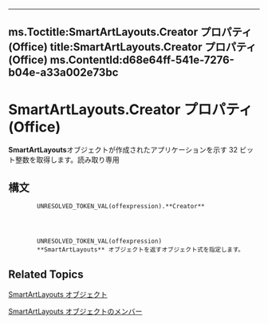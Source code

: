 

---
ms.Toctitle:SmartArtLayouts.Creator プロパティ (Office)
title:SmartArtLayouts.Creator プロパティ (Office)
ms.ContentId:d68e64ff-541e-7276-b04e-a33a002e73bc
---
# SmartArtLayouts.Creator プロパティ (Office)




**SmartArtLayouts**オブジェクトが作成されたアプリケーションを示す 32 ビット整数を取得します。読み取り専用

## 構文

            UNRESOLVED_TOKEN_VAL(offexpression).**Creator**




            UNRESOLVED_TOKEN_VAL(offexpression)
            **SmartArtLayouts** オブジェクトを返すオブジェクト式を指定します。



## Related Topics

[SmartArtLayouts オブジェクト](25e33439-fb5e-01d7-1b85-01884a42ba68.md)

[SmartArtLayouts オブジェクトのメンバー](29154639-17b7-7999-a9e1-b16cf9b2ada6.md)




